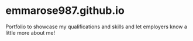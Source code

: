 # emmarose987.github.io

Portfolio to showcase my qualifications and skills and let employers know a little more about me!

